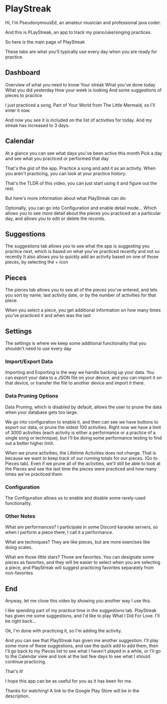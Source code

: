 # PlayStreak

Hi, I'm PseudonymousEd, an amateur musician and professional java coder.

And this is PLayStreak, an app to track my piano/uke/singing practices.

So here is the main page of PlayStreak

These tabs are what you'll typically use every day when you are ready for practice.



## Dashboard
Overview of what you need to know
Your streak
What you've done today
What you did yesterday
How your week is looking
And some suggestions of pieces to practice


I just practiced a song, Part of Your World from The Little Mermaid, so I'll enter it now.

And now you see it is included on the list of activities for today. And my streak has increased to 3 days.



## Calendar
At a glance you can see what days you've been active this month
Pick a day and see what you practiced or performed that day

That's the gist of the app. Practice a song and add it as an activity. When you aren't practicing, you can look at your practice history.

That's the TLDR of this video, you can just start using it and figure out the rest.

But here's more information about what PlayStreak can do:

Optionally, you can go into Configuration and enable detail mode...
Which allows you to see more detail about the pieces you practiced an a particular day, and allows you to edit or delete the records.

## Suggestions
The suggestions tab allows you to see what the app is suggesting you practice next, which is based on what you've practiced recently and not so recently
It also allows you to quickly add an activity based on one of those pieces, by selecting the + icon



## Pieces
The pieces tab allows you to see all of the pieces you've entered, and lets you sort by name, last activity date, or by the number of activities for that piece.

When you select a piece, you get additional information on how many times you've practiced it and when was the last



## Settings

The settings is where we keep some additional functionality that you shouldn't need to use every day

### Import/Export Data

Importing and Exporting is the way we handle backing up your data. You can export your data to a JSON file on your device, and you can import it on that device, or transfer the file to another device and import it there.

### Data Pruning Options

Data Pruning, which is disabled by default, allows the user to prune the data when your database gets too large. 

We go into configuration to enable it, and then can see we have buttons to export our data, or prune the oldest 100 activities.
Right now we have a limit of 3000 activities (each activity is either a performance or a practice of a single song or technique), but I'll be doing some performance testing to find out a better higher limit.

When we prune activities, the Lifetime Activities does not change. That is because we want to keep track of our running totals for our pieces.
(Go to Pieces tab).
Even if we prune all of the activities, we'll still be able to look at the Pieces and see the last time the pieces were practiced and how many times we've practiced them

### Configuration

The Configuration allows us to enable and disable some rarely-used functionality.


### Other Notes

What are performances?
I participate in some Discord karaoke servers, so when I perform a piece there, I call it a performance.

What are techniques?
They are like pieces, but are more exercises like doing scales. 

What are those little stars?
Those are favorites. You can designate some pieces as favorites, and they will be easier to select when you are selecting a piece, and PlayStreak will suggest practicing favorites separately from non-favorites


## End

Anyway, let me close this video by showing you another way I use this.

I like spending part of my practice time in the suggestions tab. PlayStreak has given me some suggestions, and I'd like to play What I Did For Love. I'll be right back...

Ok, I'm done with practicing it, so I'm adding the activity.

And you can see that PlayStreak has given me another suggestion. I'll play some more of these suggestions, and use the quick add to add them, then I'll go back to my Pieces list to see what I haven't played in a while, 
or I'll go to the Calendar view and look at the last few days to see what I should continue practicing.

That's it!


I hope this app can be as useful for you as it has been for me.

Thanks for watching!  A link to the Google Play Store will be in the description.


